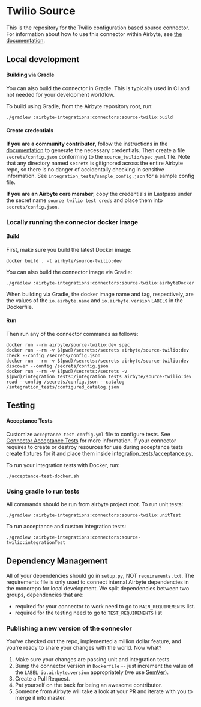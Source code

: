 # Twilio Source

This is the repository for the Twilio configuration based source connector.
For information about how to use this connector within Airbyte, see [the documentation](https://docs.airbyte.com/integrations/sources/twilio).

## Local development

#### Building via Gradle
You can also build the connector in Gradle. This is typically used in CI and not needed for your development workflow.

To build using Gradle, from the Airbyte repository root, run:
```
./gradlew :airbyte-integrations:connectors:source-twilio:build
```

#### Create credentials
**If you are a community contributor**, follow the instructions in the [documentation](https://docs.airbyte.com/integrations/sources/twilio)
to generate the necessary credentials. Then create a file `secrets/config.json` conforming to the `source_twilio/spec.yaml` file.
Note that any directory named `secrets` is gitignored across the entire Airbyte repo, so there is no danger of accidentally checking in sensitive information.
See `integration_tests/sample_config.json` for a sample config file.

**If you are an Airbyte core member**, copy the credentials in Lastpass under the secret name `source twilio test creds`
and place them into `secrets/config.json`.

### Locally running the connector docker image

#### Build
First, make sure you build the latest Docker image:
```
docker build . -t airbyte/source-twilio:dev
```

You can also build the connector image via Gradle:
```
./gradlew :airbyte-integrations:connectors:source-twilio:airbyteDocker
```
When building via Gradle, the docker image name and tag, respectively, are the values of the `io.airbyte.name` and `io.airbyte.version` `LABEL`s in
the Dockerfile.

#### Run
Then run any of the connector commands as follows:
```
docker run --rm airbyte/source-twilio:dev spec
docker run --rm -v $(pwd)/secrets:/secrets airbyte/source-twilio:dev check --config /secrets/config.json
docker run --rm -v $(pwd)/secrets:/secrets airbyte/source-twilio:dev discover --config /secrets/config.json
docker run --rm -v $(pwd)/secrets:/secrets -v $(pwd)/integration_tests:/integration_tests airbyte/source-twilio:dev read --config /secrets/config.json --catalog /integration_tests/configured_catalog.json
```
## Testing

#### Acceptance Tests
Customize `acceptance-test-config.yml` file to configure tests. See [Connector Acceptance Tests](https://docs.airbyte.com/connector-development/testing-connectors/connector-acceptance-tests-reference) for more information.
If your connector requires to create or destroy resources for use during acceptance tests create fixtures for it and place them inside integration_tests/acceptance.py.

To run your integration tests with Docker, run:
```
./acceptance-test-docker.sh
```

### Using gradle to run tests
All commands should be run from airbyte project root.
To run unit tests:
```
./gradlew :airbyte-integrations:connectors:source-twilio:unitTest
```
To run acceptance and custom integration tests:
```
./gradlew :airbyte-integrations:connectors:source-twilio:integrationTest
```

## Dependency Management
All of your dependencies should go in `setup.py`, NOT `requirements.txt`. The requirements file is only used to connect internal Airbyte dependencies in the monorepo for local development.
We split dependencies between two groups, dependencies that are:
* required for your connector to work need to go to `MAIN_REQUIREMENTS` list.
* required for the testing need to go to `TEST_REQUIREMENTS` list

### Publishing a new version of the connector
You've checked out the repo, implemented a million dollar feature, and you're ready to share your changes with the world. Now what?
1. Make sure your changes are passing unit and integration tests.
1. Bump the connector version in `Dockerfile` -- just increment the value of the `LABEL io.airbyte.version` appropriately (we use [SemVer](https://semver.org/)).
1. Create a Pull Request.
1. Pat yourself on the back for being an awesome contributor.
1. Someone from Airbyte will take a look at your PR and iterate with you to merge it into master.
